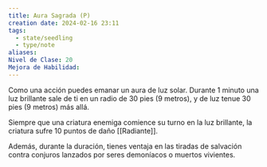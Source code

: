 ```yaml
---
title: Aura Sagrada (P)
creation date: 2024-02-16 23:11
tags:
  - state/seedling
  - type/note
aliases: 
Nivel de Clase: 20
Mejora de Habilidad:
---
```

Como una acción puedes emanar un aura de luz solar. Durante 1 minuto una luz brillante sale de ti
en un radio de 30 pies (9 metros), y de luz tenue 30 pies (9 metros) más allá.

Siempre que una criatura enemiga comience su turno en la luz brillante, la criatura sufre 10 puntos
de daño [[Radiante]].

Además, durante la duración, tienes ventaja en las tiradas de salvación contra conjuros lanzados por seres demoníacos o muertos vivientes.



